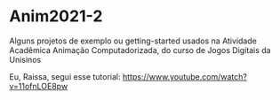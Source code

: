 # Anim2021-2
Alguns projetos de exemplo ou getting-started usados na Atividade Acadêmica Animação Computadorizada, do curso de Jogos Digitais da Unisinos

Eu, Raissa, segui esse tutorial: https://www.youtube.com/watch?v=11ofnLOE8pw
